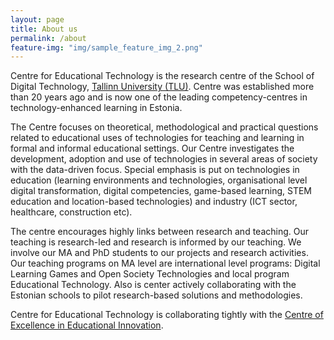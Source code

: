 ```yaml
---
layout: page
title: About us
permalink: /about
feature-img: "img/sample_feature_img_2.png"
---
```



Centre for Educational Technology is the research centre of the School of Digital Technology, [Tallinn University (TLU)](http://www.tlu.ee). Centre was established more than 20 years ago and is now one of the leading competency-centres in technology-enhanced learning in Estonia.

The Centre focuses on theoretical, methodological and practical questions related to educational uses of technologies for teaching and learning in formal and informal educational settings. Our Centre investigates the development, adoption and use of technologies in several areas of society with the data-driven focus. Special emphasis is put on technologies in education (learning environments and technologies, organisational level digital transformation, digital competencies, game-based learning, STEM education and location-based technologies) and industry (ICT sector, healthcare, construction etc). 

The centre encourages highly links between research and teaching. Our teaching is research-led and research is informed by our teaching. We involve our MA and PhD students to our projects and research activities. Our teaching programs on MA level are international level programs: Digital Learning Games and Open Society Technologies and local program Educational Technology. Also is center actively collaborating with the Estonian schools to pilot research-based solutions and methodologies. 

Centre for Educational Technology is collaborating tightly with the [Centre of Excellence in Educational Innovation](http://www.tlu.ee/en/TU-Centre-of-Excellence-in-Educational-Innovation).
